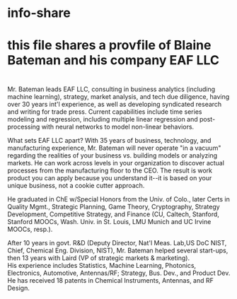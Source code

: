 # info-share
#
# this file shares a provfile of Blaine Bateman and his company EAF LLC
#
Mr. Bateman leads EAF LLC, consulting in business analytics (including machine learning), strategy, market analysis, 
and tech due diligence, having over 30 years int'l experience, as well as developing syndicated research and writing 
for trade press.  Current capabilities include time series modeling and regression, including multiple linear regression and post-processing with neural networks to model non-linear behaviors.

What sets EAF LLC apart?  With 35 years of business, technology, and manufacturing experience, Mr. Bateman will never operate "in a vacuum" regarding the realities of your business vs. building models or analyzing markets.  He can work across levels in your organization to discover actual processes from the manufacturing floor to the CEO.  The result is work product you can apply because you understand it--it is based on your unique business, not a cookie cutter approach.

He graduated in ChE w/Special Honors from the Univ. of Colo., later Certs in Quality Mgmt., Strategic
Planning, Game Theory, Cryptography, Strategy Development, Competitive Strategy, and Finance (CU, Caltech, Stanford, 
Stanford MOOCs, Wash. Univ. in St. Louis, LMU Munich and UC Irvine MOOCs, resp.).

After 10 years in govt. R&D (Deputy Director, Nat'l Meas. Lab,US DoC NIST, Chief, Chemical Eng. Division, NIST),
Mr. Bateman helped several start-ups, then 13 years with Laird (VP of strategic markets & marketing).  
His experience includes Statistics, Machine Learning, Photonics, Electronics, Automotive, Antennas/RF; Strategy,
Bus. Dev., and Product Dev. He has received 18 patents in Chemical Instruments, Antennas, and RF Design.
